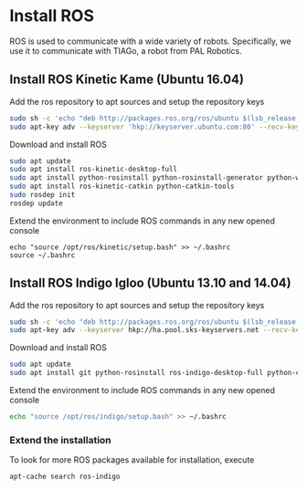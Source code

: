 # Install ROS
ROS is used to communicate with a wide variety of robots. Specifically, we use it to communicate with TIAGo, a robot from PAL Robotics.

## Install ROS Kinetic Kame (Ubuntu 16.04)

Add the ros repository to apt sources and setup the repository keys
```bash
sudo sh -c 'echo "deb http://packages.ros.org/ros/ubuntu $(lsb_release -sc) main" > /etc/apt/sources.list.d/ros-latest.list'
sudo apt-key adv --keyserver 'hkp://keyserver.ubuntu.com:80' --recv-key C1CF6E31E6BADE8868B172B4F42ED6FBAB17C654
```

Download and install ROS
```bash
sudo apt update
sudo apt install ros-kinetic-desktop-full
sudo apt install python-rosinstall python-rosinstall-generator python-wstool build-essential
sudo apt install ros-kinetic-catkin python-catkin-tools 
sudo rosdep init
rosdep update
```

Extend the environment to include ROS commands in any new opened console
```
echo "source /opt/ros/kinetic/setup.bash" >> ~/.bashrc
source ~/.bashrc
```

## Install ROS Indigo Igloo (Ubuntu 13.10 and 14.04)
Add the ros repository to apt sources and setup the repository keys
```bash
sudo sh -c 'echo "deb http://packages.ros.org/ros/ubuntu $(lsb_release -sc) main" > /etc/apt/sources.list.d/ros-latest.list'
sudo apt-key adv --keyserver hkp://ha.pool.sks-keyservers.net --recv-key 421C365BD9FF1F717815A3895523BAEEB01FA116
```

Download and install ROS
```bash
sudo apt update
sudo apt install git python-rosinstall ros-indigo-desktop-full python-catkin-tools ros-indigo-joint-state-controller ros-indigo-twist-mux ros-indigo-ompl ros-indigo-controller-manager ros-indigo-moveit-core ros-indigo-moveit-ros-perception ros-indigo-moveit-ros-move-group ros-indigo-moveit-kinematics ros-indigo-moveit-ros-planning-interface ros-indigo-moveit-simple-controller-manager ros-indigo-moveit-planners-ompl ros-indigo-joy ros-indigo-joy-teleop ros-indigo-teleop-tools ros-indigo-control-toolbox ros-indigo-sound-play ros-indigo-navigation ros-indigo-eband-local-planner ros-indigo-depthimage-to-laserscan  ros-indigo-openslam-gmapping ros-indigo-gmapping ros-indigo-moveit-commander ros-indigo-geometry-experimental
```

Extend the environment to include ROS commands in any new opened console
```bash
echo "source /opt/ros/indigo/setup.bash" >> ~/.bashrc
```

### Extend the installation
To look for more ROS packages available for installation, execute
```bash
apt-cache search ros-indigo
```
